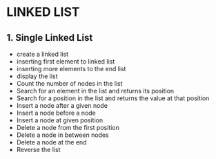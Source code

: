 # LINKED LIST

## 1. Single Linked List
- create a linked list
- inserting first element to linked list
- inserting more elements to the end list
- display the list
- Count the number of nodes in the list
- Search for an element in the list and returns its position
- Search for a position in the list and returns the value at that position
- Insert a node after a given node
- Insert a node before a node
- Insert a node at given position
- Delete a node from the first position
- Delete a node in between nodes
- Delete a node at the end
- Reverse the list